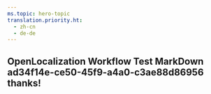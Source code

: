 ```yaml
---
ms.topic: hero-topic
translation.priority.ht: 
  - zh-cn
  - de-de
---
```

## OpenLocalization Workflow Test MarkDown ad34f14e-ce50-45f9-a4a0-c3ae88d86956 thanks!
